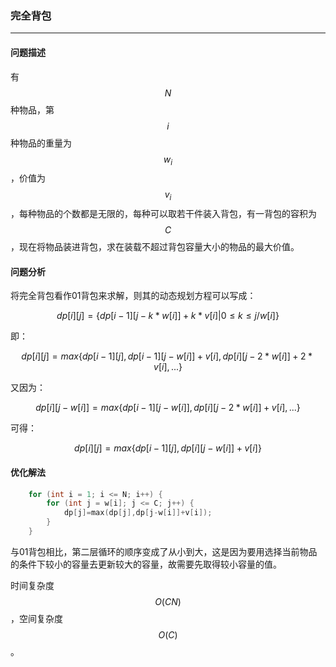 ### 完全背包

---

#### 问题描述

有$$N$$种物品，第$$i$$种物品的重量为$$w_{i}$$，价值为$$v_{i}$$，每种物品的个数都是无限的，每种可以取若干件装入背包，有一背包的容积为$$C$$，现在将物品装进背包，求在装载不超过背包容量大小的物品的最大价值。

#### 问题分析

将完全背包看作01背包来求解，则其的动态规划方程可以写成：


$$
dp[i][j]=\{ dp[i-1][j-k*w[i]]+k*v[i]|0\leq k \leq j/w[i] \}
$$


即：


$$
dp[i][j]=max\{ dp[i-1][j],dp[i-1][j-w[i]]+v[i],dp[i][j-2*w[i]]+2*v[i],... \}
$$


又因为：


$$
dp[i][j-w[i]]=max\{ dp[i-1][j-w[i]],dp[i][j-2*w[i]]+v[i],... \}
$$


可得：


$$
dp[i][j]=max\{ dp[i-1][j],dp[i][j-w[i]]+v[i] \}
$$


#### 优化解法

```cpp
    for (int i = 1; i <= N; i++) {
        for (int j = w[i]; j <= C; j++) {
            dp[j]=max(dp[j],dp[j-w[i]]+v[i]);
        }
    }
```

与01背包相比，第二层循环的顺序变成了从小到大，这是因为要用选择当前物品的条件下较小的容量去更新较大的容量，故需要先取得较小容量的值。

时间复杂度$$O(CN)$$，空间复杂度$$O(C)$$。

